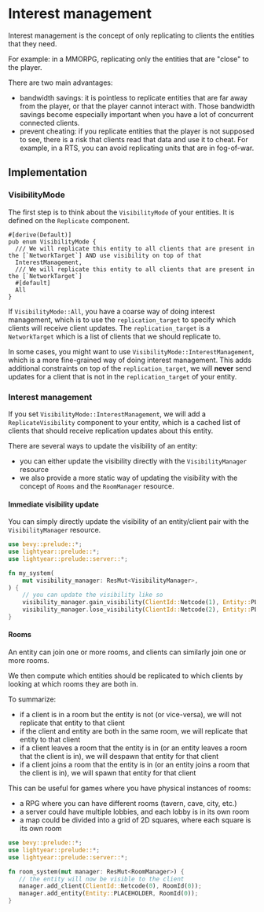 # Interest management

Interest management is the concept of only replicating to clients the entities that they need.

For example: in a MMORPG, replicating only the entities that are "close" to the player.


There are two main advantages:
- bandwidth savings: it is pointless to replicate entities that are far away from the player, or that the player cannot interact with.
  Those bandwidth savings become especially important when you have a lot of concurrent connected clients.
- prevent cheating: if you replicate entities that the player is not supposed to see, there is a risk that clients read that data and use it to cheat.
  For example, in a RTS, you can avoid replicating units that are in fog-of-war.


## Implementation

### VisibilityMode

The first step is to think about the `VisibilityMode` of your entities. It is defined on the `Replicate` component.

```rust,noplayground
#[derive(Default)]
pub enum VisibilityMode {
  /// We will replicate this entity to all clients that are present in the [`NetworkTarget`] AND use visibility on top of that
  InterestManagement,
  /// We will replicate this entity to all clients that are present in the [`NetworkTarget`]
  #[default]
  All
}
```

If `VisibilityMode::All`, you have a coarse way of doing interest management, which is to use the `replication_target` to 
specify which clients will receive client updates. The `replication_target` is a `NetworkTarget` which is a list of clients 
that we should replicate to.

In some cases, you might want to use `VisibilityMode::InterestManagement`, which is a more fine-grained way of doing interest management.
This adds additional constraints on top of the `replication_target`, we will **never** send updates for a client that is not in the 
`replication_target` of your entity.


### Interest management

If you set `VisibilityMode::InterestManagement`, we will add a `ReplicateVisibility` component to your entity,
which is a cached list of clients that should receive replication updates about this entity.

There are several ways to update the visibility of an entity:
- you can either update the visibility directly with the `VisibilityManager` resource
- we also provide a more static way of updating the visibility with the concept of `Rooms` and the `RoomManager` resource.

#### Immediate visibility update

You can simply directly update the visibility of an entity/client pair with the `VisibilityManager` resource.

```rust
use bevy::prelude::*;
use lightyear::prelude::*;
use lightyear::prelude::server::*;

fn my_system(
    mut visibility_manager: ResMut<VisibilityManager>,
) {
    // you can update the visibility like so
    visibility_manager.gain_visibility(ClientId::Netcode(1), Entity::PLACEHOLDER);
    visibility_manager.lose_visibility(ClientId::Netcode(2), Entity::PLACEHOLDER);
}
```

#### Rooms

An entity can join one or more rooms, and clients can similarly join one or more rooms.

We then compute which entities should be replicated to which clients by looking at which rooms they are both in.

To summarize:
- if a client is in a room but the entity is not (or vice-versa), we will not replicate that entity to that client
- if the client and entity are both in the same room, we will replicate that entity to that client
- if a client leaves a room that the entity is in (or an entity leaves a room that the client is in), we will despawn that entity for that client
- if a client joins a room that the entity is in (or an entity joins a room that the client is in), we will spawn that entity for that client

This can be useful for games where you have physical instances of rooms:
- a RPG where you can have different rooms (tavern, cave, city, etc.)
- a server could have multiple lobbies, and each lobby is in its own room
- a map could be divided into a grid of 2D squares, where each square is its own room

```rust
use bevy::prelude::*;
use lightyear::prelude::*;
use lightyear::prelude::server::*;

fn room_system(mut manager: ResMut<RoomManager>) {
   // the entity will now be visible to the client
   manager.add_client(ClientId::Netcode(0), RoomId(0));
   manager.add_entity(Entity::PLACEHOLDER, RoomId(0));
}
```